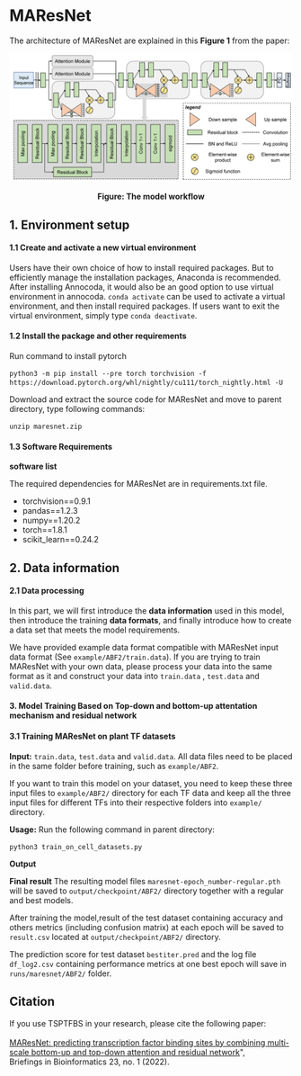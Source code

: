# MAResNet
The architecture of MAResNet are explained in this **Figure 1** from the paper:
<p align="center">
<img src="maresnet.png">
</p>
<p align="center"><b>Figure: The model workflow</b></p>

## 1. Environment setup

#### 1.1 Create and activate a new virtual environment

Users have their own choice of how to install required packages. But to efficiently manage the installation packages, Anaconda is recommended. After installing Annocoda, it would also be an good option to use virtual environment in annocoda. `conda activate` can be used to activate a virtual environment, and then install required packages. If users want to exit the virtual environment, simply type `conda deactivate`. 

#### 1.2 Install the package and other requirements

Run command to install pytorch

```
python3 -m pip install --pre torch torchvision -f https://download.pytorch.org/whl/nightly/cu111/torch_nightly.html -U
```

Download and extract the source code for MAResNet and move to parent directory, type following commands:
```
unzip maresnet.zip
```

#### 1.3 Software Requirements

**software list**

The required dependencies for MAResNet are in requirements.txt file.

- torchvision==0.9.1      
- pandas==1.2.3
- numpy==1.20.2           
- torch==1.8.1
- scikit_learn==0.24.2

## 2. Data information

#### 2.1 Data processing
In this part, we will first introduce the **data information** used in this model, then introduce the training **data formats**, and finally introduce how to create a data set that meets the model requirements.

We have provided example data format compatible with MAResNet input data format (See `example/ABF2/train.data`). If you are trying to train MAResNet with your own data, please process your data into the same format as it and construct your data into `train.data` , `test.data` and `valid.data`.

#### 3. Model Training Based on Top-down and bottom-up attentation mechanism and residual network

#### 3.1 Training MAResNet on plant TF datasets
**Input:** `train.data`, `test.data` and `valid.data`.
All data files need to be placed in the same folder before training, such as `example/ABF2`.

If you want to train this model on your dataset, you need to keep these three input files to `example/ABF2/` directory for each TF data and keep all the three input files for different TFs into their respective folders into `example/` directory.

**Usage:**
Run the following command in parent directory:

```
python3 train_on_cell_datasets.py
```

**Output**

**Final result** The resulting model files `maresnet-epoch_number-regular.pth` will be saved to `output/checkpoint/ABF2/` directory together with a regular and best models.
 
After training the model,result of the test dataset containing accuracy and others metrics (including confusion matrix) at each epoch will be saved to `result.csv` located at `output/checkpoint/ABF2/` directory.

The prediction score for test dataset `bestiter.pred` and the log file `df_log2.csv` containing performance metrics at one best epoch will save in `runs/maresnet/ABF2/` folder.

## Citation
If you use TSPTFBS in your research, please cite the following paper:</br>
<br/>
[MAResNet: predicting transcription factor binding sites by combining multi-scale bottom-up and top-down attention and residual network](https://academic.oup.com/bib/article/23/1/bbab445/6399874)",<br/>
Briefings in Bioinformatics 23, no. 1 (2022).
